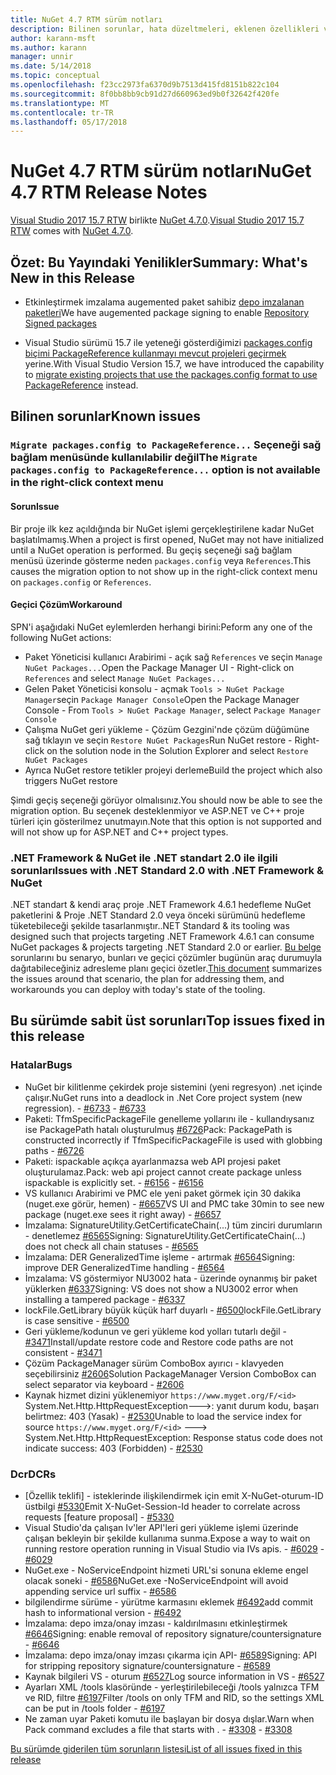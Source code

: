 ```yaml
---
title: NuGet 4.7 RTM sürüm notları
description: Bilinen sorunlar, hata düzeltmeleri, eklenen özellikleri ve dcr NuGet 4.7.0 dahil etmek için sürüm notları.
author: karann-msft
ms.author: karann
manager: unnir
ms.date: 5/14/2018
ms.topic: conceptual
ms.openlocfilehash: f23cc2973fa6370d9b7513d415fd8151b822c104
ms.sourcegitcommit: 8f0bb8bb9cb91d27d660963ed9b0f32642f420fe
ms.translationtype: MT
ms.contentlocale: tr-TR
ms.lasthandoff: 05/17/2018
---
```

# <a name="nuget-47-rtm-release-notes"></a><span data-ttu-id="5ed64-103">NuGet 4.7 RTM sürüm notları</span><span class="sxs-lookup"><span data-stu-id="5ed64-103">NuGet 4.7 RTM Release Notes</span></span>

<span data-ttu-id="5ed64-104">[Visual Studio 2017 15.7 RTW](https://www.visualstudio.com/news/releasenotes/vs2017-relnotes) birlikte [NuGet 4.7.0](https://dist.nuget.org/win-x86-commandline/v4.7.0/nuget.exe).</span><span class="sxs-lookup"><span data-stu-id="5ed64-104">[Visual Studio 2017 15.7 RTW](https://www.visualstudio.com/news/releasenotes/vs2017-relnotes) comes with [NuGet 4.7.0](https://dist.nuget.org/win-x86-commandline/v4.7.0/nuget.exe).</span></span>

## <a name="summary-whats-new-in-this-release"></a><span data-ttu-id="5ed64-105">Özet: Bu Yayındaki Yenilikler</span><span class="sxs-lookup"><span data-stu-id="5ed64-105">Summary: What's New in this Release</span></span>

* <span data-ttu-id="5ed64-106">Etkinleştirmek imzalama augemented paket sahibiz [depo imzalanan paketleri](https://github.com/NuGet/Home/wiki/Repository-Signatures)</span><span class="sxs-lookup"><span data-stu-id="5ed64-106">We have augemented package signing to enable [Repository Signed packages](https://github.com/NuGet/Home/wiki/Repository-Signatures)</span></span>

* <span data-ttu-id="5ed64-107">Visual Studio sürümü 15.7 ile yeteneği gösterdiğimizi [packages.config biçimi PackageReference kullanmayı mevcut projeleri geçirmek](https://docs.microsoft.com/en-us/nuget/reference/migrate-packages-config-to-package-reference) yerine.</span><span class="sxs-lookup"><span data-stu-id="5ed64-107">With Visual Studio Version 15.7, we have introduced the capability to [migrate existing projects that use the packages.config format to use PackageReference](https://docs.microsoft.com/en-us/nuget/reference/migrate-packages-config-to-package-reference) instead.</span></span>

## <a name="known-issues"></a><span data-ttu-id="5ed64-108">Bilinen sorunlar</span><span class="sxs-lookup"><span data-stu-id="5ed64-108">Known issues</span></span>

### <a name="the-migrate-packagesconfig-to-packagereference-option-is-not-available-in-the-right-click-context-menu"></a><span data-ttu-id="5ed64-109">`Migrate packages.config to PackageReference...` Seçeneği sağ bağlam menüsünde kullanılabilir değil</span><span class="sxs-lookup"><span data-stu-id="5ed64-109">The `Migrate packages.config to PackageReference...` option is not available in the right-click context menu</span></span>

#### <a name="issue"></a><span data-ttu-id="5ed64-110">Sorun</span><span class="sxs-lookup"><span data-stu-id="5ed64-110">Issue</span></span>

<span data-ttu-id="5ed64-111">Bir proje ilk kez açıldığında bir NuGet işlemi gerçekleştirilene kadar NuGet başlatılmamış.</span><span class="sxs-lookup"><span data-stu-id="5ed64-111">When a project is first opened, NuGet may not have initialized until a NuGet operation is performed.</span></span> <span data-ttu-id="5ed64-112">Bu geçiş seçeneği sağ bağlam menüsü üzerinde gösterme neden `packages.config` veya `References`.</span><span class="sxs-lookup"><span data-stu-id="5ed64-112">This causes the migration option to not show up in the right-click context menu on `packages.config` or `References`.</span></span>

#### <a name="workaround"></a><span data-ttu-id="5ed64-113">Geçici Çözüm</span><span class="sxs-lookup"><span data-stu-id="5ed64-113">Workaround</span></span>

<span data-ttu-id="5ed64-114">SPN'i aşağıdaki NuGet eylemlerden herhangi birini:</span><span class="sxs-lookup"><span data-stu-id="5ed64-114">Peform any one of the following NuGet actions:</span></span>
* <span data-ttu-id="5ed64-115">Paket Yöneticisi kullanıcı Arabirimi - açık sağ `References` ve seçin `Manage NuGet Packages...`</span><span class="sxs-lookup"><span data-stu-id="5ed64-115">Open the Package Manager UI - Right-click on `References` and select `Manage NuGet Packages...`</span></span>
* <span data-ttu-id="5ed64-116">Gelen Paket Yöneticisi konsolu - açmak `Tools > NuGet Package Manager`seçin `Package Manager Console`</span><span class="sxs-lookup"><span data-stu-id="5ed64-116">Open the Package Manager Console - From `Tools > NuGet Package Manager`, select `Package Manager Console`</span></span>
* <span data-ttu-id="5ed64-117">Çalışma NuGet geri yükleme - Çözüm Gezgini'nde çözüm düğümüne sağ tıklayın ve seçin `Restore NuGet Packages`</span><span class="sxs-lookup"><span data-stu-id="5ed64-117">Run NuGet restore - Right-click on the solution node in the Solution Explorer and select `Restore NuGet Packages`</span></span>
* <span data-ttu-id="5ed64-118">Ayrıca NuGet restore tetikler projeyi derleme</span><span class="sxs-lookup"><span data-stu-id="5ed64-118">Build the project which also triggers NuGet restore</span></span>

<span data-ttu-id="5ed64-119">Şimdi geçiş seçeneği görüyor olmalısınız.</span><span class="sxs-lookup"><span data-stu-id="5ed64-119">You should now be able to see the migration option.</span></span> <span data-ttu-id="5ed64-120">Bu seçenek desteklenmiyor ve ASP.NET ve C++ proje türleri için gösterilmez unutmayın.</span><span class="sxs-lookup"><span data-stu-id="5ed64-120">Note that this option is not supported and will not show up for ASP.NET and C++ project types.</span></span>

### <a name="issues-with-net-standard-20-with-net-framework--nuget"></a><span data-ttu-id="5ed64-121">.NET Framework & NuGet ile .NET standart 2.0 ile ilgili sorunları</span><span class="sxs-lookup"><span data-stu-id="5ed64-121">Issues with .NET Standard 2.0 with .NET Framework & NuGet</span></span>

<span data-ttu-id="5ed64-122">.NET standart & kendi araç proje .NET Framework 4.6.1 hedefleme NuGet paketlerini & Proje .NET Standard 2.0 veya önceki sürümünü hedefleme tüketebileceği şekilde tasarlanmıştır.</span><span class="sxs-lookup"><span data-stu-id="5ed64-122">.NET Standard & its tooling was designed such that projects targeting .NET Framework 4.6.1 can consume NuGet packages & projects targeting .NET Standard 2.0 or earlier.</span></span> <span data-ttu-id="5ed64-123">[Bu belge](https://github.com/dotnet/standard/issues/481) sorunlarını bu senaryo, bunları ve geçici çözümler bugünün araç durumuyla dağıtabileceğiniz adresleme planı geçici özetler.</span><span class="sxs-lookup"><span data-stu-id="5ed64-123">[This document](https://github.com/dotnet/standard/issues/481) summarizes the issues around that scenario, the plan for addressing them, and workarounds you can deploy with today's state of the tooling.</span></span>

## <a name="top-issues-fixed-in-this-release"></a><span data-ttu-id="5ed64-124">Bu sürümde sabit üst sorunları</span><span class="sxs-lookup"><span data-stu-id="5ed64-124">Top issues fixed in this release</span></span>

### <a name="bugs"></a><span data-ttu-id="5ed64-125">Hatalar</span><span class="sxs-lookup"><span data-stu-id="5ed64-125">Bugs</span></span>

* <span data-ttu-id="5ed64-126">NuGet bir kilitlenme çekirdek proje sistemini (yeni regresyon) .net içinde çalışır.</span><span class="sxs-lookup"><span data-stu-id="5ed64-126">NuGet runs into a deadlock in .Net Core project system (new regression).</span></span><span data-ttu-id="5ed64-127"> - [#6733](https://github.com/NuGet/Home/issues/6733)</span><span class="sxs-lookup"><span data-stu-id="5ed64-127"> - [#6733](https://github.com/NuGet/Home/issues/6733)</span></span>
* <span data-ttu-id="5ed64-128">Paketi: TfmSpecificPackageFile genelleme yollarını ile - kullandıysanız ise PackagePath hatalı oluşturulmuş [#6726](https://github.com/NuGet/Home/issues/6726)</span><span class="sxs-lookup"><span data-stu-id="5ed64-128">Pack: PackagePath is constructed incorrectly if TfmSpecificPackageFile is used with globbing paths - [#6726](https://github.com/NuGet/Home/issues/6726)</span></span>
* <span data-ttu-id="5ed64-129">Paketi: ispackable açıkça ayarlanmazsa web API projesi paket oluşturulamaz.</span><span class="sxs-lookup"><span data-stu-id="5ed64-129">Pack: web api project cannot create package unless ispackable is explicitly set.</span></span><span data-ttu-id="5ed64-130"> - [#6156](https://github.com/NuGet/Home/issues/6156)</span><span class="sxs-lookup"><span data-stu-id="5ed64-130"> - [#6156](https://github.com/NuGet/Home/issues/6156)</span></span>
* <span data-ttu-id="5ed64-131">VS kullanıcı Arabirimi ve PMC ele yeni paket görmek için 30 dakika (nuget.exe görür, hemen) - [#6657](https://github.com/NuGet/Home/issues/6657)</span><span class="sxs-lookup"><span data-stu-id="5ed64-131">VS UI and PMC take 30min to see new package (nuget.exe sees it right away) - [#6657](https://github.com/NuGet/Home/issues/6657)</span></span>
* <span data-ttu-id="5ed64-132">İmzalama: SignatureUtility.GetCertificateChain(...) tüm zinciri durumların - denetlemez [#6565](https://github.com/NuGet/Home/issues/6565)</span><span class="sxs-lookup"><span data-stu-id="5ed64-132">Signing:  SignatureUtility.GetCertificateChain(...) does not check all chain statuses - [#6565](https://github.com/NuGet/Home/issues/6565)</span></span>
* <span data-ttu-id="5ed64-133">İmzalama: DER GeneralizedTime işleme - artırmak [#6564](https://github.com/NuGet/Home/issues/6564)</span><span class="sxs-lookup"><span data-stu-id="5ed64-133">Signing:  improve DER GeneralizedTime handling - [#6564](https://github.com/NuGet/Home/issues/6564)</span></span>
* <span data-ttu-id="5ed64-134">İmzalama: VS göstermiyor NU3002 hata - üzerinde oynanmış bir paket yüklerken [#6337](https://github.com/NuGet/Home/issues/6337)</span><span class="sxs-lookup"><span data-stu-id="5ed64-134">Signing: VS does not show a NU3002 error when installing a tampered package - [#6337](https://github.com/NuGet/Home/issues/6337)</span></span>
* <span data-ttu-id="5ed64-135">lockFile.GetLibrary büyük küçük harf duyarlı - [#6500](https://github.com/NuGet/Home/issues/6500)</span><span class="sxs-lookup"><span data-stu-id="5ed64-135">lockFile.GetLibrary is case sensitive - [#6500](https://github.com/NuGet/Home/issues/6500)</span></span>
* <span data-ttu-id="5ed64-136">Geri yükleme/kodunun ve geri yükleme kod yolları tutarlı değil - [#3471](https://github.com/NuGet/Home/issues/3471)</span><span class="sxs-lookup"><span data-stu-id="5ed64-136">Install/update restore code and Restore code paths are not consistent - [#3471](https://github.com/NuGet/Home/issues/3471)</span></span>
* <span data-ttu-id="5ed64-137">Çözüm PackageManager sürüm ComboBox ayırıcı - klavyeden seçebilirsiniz [#2606](https://github.com/NuGet/Home/issues/2606)</span><span class="sxs-lookup"><span data-stu-id="5ed64-137">Solution PackageManager Version ComboBox can select separator via keyboard - [#2606](https://github.com/NuGet/Home/issues/2606)</span></span>
* <span data-ttu-id="5ed64-138">Kaynak hizmet dizini yüklenemiyor `https://www.myget.org/F/<id>` System.Net.Http.HttpRequestException--->: yanıt durum kodu, başarı belirtmez: 403 (Yasak) - [#2530](https://github.com/NuGet/Home/issues/2530)</span><span class="sxs-lookup"><span data-stu-id="5ed64-138">Unable to load the service index for source `https://www.myget.org/F/<id>` ---> System.Net.Http.HttpRequestException: Response status code does not indicate success: 403 (Forbidden) - [#2530](https://github.com/NuGet/Home/issues/2530)</span></span>

### <a name="dcrs"></a><span data-ttu-id="5ed64-139">Dcr</span><span class="sxs-lookup"><span data-stu-id="5ed64-139">DCRs</span></span>

* <span data-ttu-id="5ed64-140">[Özellik teklifi] - isteklerinde ilişkilendirmek için emit X-NuGet-oturum-ID üstbilgi [#5330](https://github.com/NuGet/Home/issues/5330)</span><span class="sxs-lookup"><span data-stu-id="5ed64-140">Emit X-NuGet-Session-Id header to correlate across requests [feature proposal] - [#5330](https://github.com/NuGet/Home/issues/5330)</span></span>
* <span data-ttu-id="5ed64-141">Visual Studio'da çalışan Iv'ler API'leri geri yükleme işlemi üzerinde çalışan bekleyin bir şekilde kullanıma sunma.</span><span class="sxs-lookup"><span data-stu-id="5ed64-141">Expose a way to wait on running restore operation running in Visual Studio via IVs apis.</span></span><span data-ttu-id="5ed64-142"> - [#6029](https://github.com/NuGet/Home/issues/6029)</span><span class="sxs-lookup"><span data-stu-id="5ed64-142"> - [#6029](https://github.com/NuGet/Home/issues/6029)</span></span>
* <span data-ttu-id="5ed64-143">NuGet.exe - NoServiceEndpoint hizmeti URL'si sonuna ekleme engel olacak soneki - [#6586](https://github.com/NuGet/Home/issues/6586)</span><span class="sxs-lookup"><span data-stu-id="5ed64-143">NuGet.exe -NoServiceEndpoint will avoid appending service url suffix - [#6586](https://github.com/NuGet/Home/issues/6586)</span></span>
* <span data-ttu-id="5ed64-144">bilgilendirme sürüme - yürütme karmasını eklemek [#6492](https://github.com/NuGet/Home/issues/6492)</span><span class="sxs-lookup"><span data-stu-id="5ed64-144">add commit hash to informational version - [#6492](https://github.com/NuGet/Home/issues/6492)</span></span>
* <span data-ttu-id="5ed64-145">İmzalama: depo imza/onay imzası - kaldırılmasını etkinleştirmek [#6646](https://github.com/NuGet/Home/issues/6646)</span><span class="sxs-lookup"><span data-stu-id="5ed64-145">Signing:  enable removal of repository signature/countersignature - [#6646](https://github.com/NuGet/Home/issues/6646)</span></span>
* <span data-ttu-id="5ed64-146">İmzalama: depo imza/onay imzası çıkarma için API- [#6589](https://github.com/NuGet/Home/issues/6589)</span><span class="sxs-lookup"><span data-stu-id="5ed64-146">Signing:  API for stripping repository signature/countersignature - [#6589](https://github.com/NuGet/Home/issues/6589)</span></span>
* <span data-ttu-id="5ed64-147">Kaynak bilgileri VS - oturum [#6527](https://github.com/NuGet/Home/issues/6527)</span><span class="sxs-lookup"><span data-stu-id="5ed64-147">Log source information in VS - [#6527](https://github.com/NuGet/Home/issues/6527)</span></span>
* <span data-ttu-id="5ed64-148">Ayarları XML /tools klasöründe - yerleştirilebileceği /tools yalnızca TFM ve RID, filtre [#6197](https://github.com/NuGet/Home/issues/6197)</span><span class="sxs-lookup"><span data-stu-id="5ed64-148">Filter /tools on only TFM and RID, so the settings XML can be put in /tools folder - [#6197](https://github.com/NuGet/Home/issues/6197)</span></span>
* <span data-ttu-id="5ed64-149">Ne zaman uyar Paketi komutu ile başlayan bir dosya dışlar.</span><span class="sxs-lookup"><span data-stu-id="5ed64-149">Warn when Pack command excludes a file that starts with .</span></span><span data-ttu-id="5ed64-150">  - [#3308](https://github.com/NuGet/Home/issues/3308)</span><span class="sxs-lookup"><span data-stu-id="5ed64-150">  - [#3308](https://github.com/NuGet/Home/issues/3308)</span></span>

[<span data-ttu-id="5ed64-151">Bu sürümde giderilen tüm sorunların listesi</span><span class="sxs-lookup"><span data-stu-id="5ed64-151">List of all issues fixed in this release</span></span>](https://github.com/NuGet/Home/issues?q=is%3Aissue+is%3Aclosed+milestone%3A%224.7")
